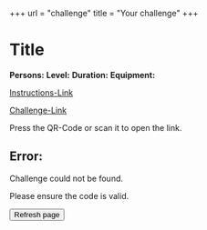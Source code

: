 +++
url = "challenge"
title = "Your challenge"
+++

<link rel="stylesheet" href="../../customStyles.css">
<script type="text/javascript" src="../../jquery.min.js"></script>
<script type="text/javascript" src="../../qrcode.js"></script>
<script type="text/javascript" src="../../challengeSearch.js"></script>

<script type="text/javascript">
    $(document).ready(function () {
    if (window.location.href.includes("/en")) {
        jsonLocation = "../../challenges.json"
        attributes = ["Players", "Duration", "Level"];
        language = "en";
        document.getElementById("languageLink").href = window.location.href.replace("/en", "");
    } else {
        document.getElementById("languageLink").href = window.location.href.replace("pieces/", "pieces/en/");
    }
    document.getElementById("langSwitch").href = document.getElementById("languageLink").href;

    searchForChallenge();
    addEventListener();
    });

</script>

<div id="challenge">
<div class="headlineWrapper">
    <div id="challengeIcon" class="level1"></div>
    <div>
        <!-- <div class="box"> -->
        </div>
        <h1 class="title" id="title">Title</h1>
</div>

<div class="challengeWrapper">
        <div class="challengeAttributes">
        <span id="descriptionWrapper"><span id="description"></span></span>
        <span id="playerCountWrapper"><strong>Persons:</strong> <span id="playerCount"></span></span>
        <span id="levelWrapper"><strong>Level:</strong> <span id="level"></span></span>
        <span id="durationWrapper"><strong>Duration:</strong> <span id="duration"></span></span>
        <span id="equipmentWrapper"><strong>Equipment:</strong> <span id="equipment"></span></span>
        </div>
        <div id="challengeQRCode" class="qrCodeParentContainer">
            <a href="" id="instructionsLink" class="qrCodeWrapper">
                <div id="qrCodeInstructions"></div>
                <p>Instructions-Link</p>
            </a>
            <a href="" id="challengeLink" class="qrCodeWrapper">
                <div id="qrcode"></div>
                <p>Challenge-Link</p>
            </a>
            </div>
        </div>
        <div class="informationWrapper">
            <div class="informationIcon"></div>
            <span class="informationText">Press the QR-Code or scan it to open the link.<span>
        </div>
</div>
</div>

<div id="error" class="deactivated">
    <h2>Error:</h2>
    <p>Challenge could not be found.</p>
    <p>Please ensure the code is valid.</p>
    <input id="reloadButton" type="button" value="Refresh page" class="button">
</div>



